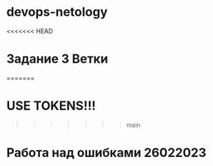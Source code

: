 # devops-netology
<<<<<<< HEAD
# Задание 3 Ветки
=======
# USE TOKENS!!!
>>>>>>> main
# Работа над ошибками 26022023


